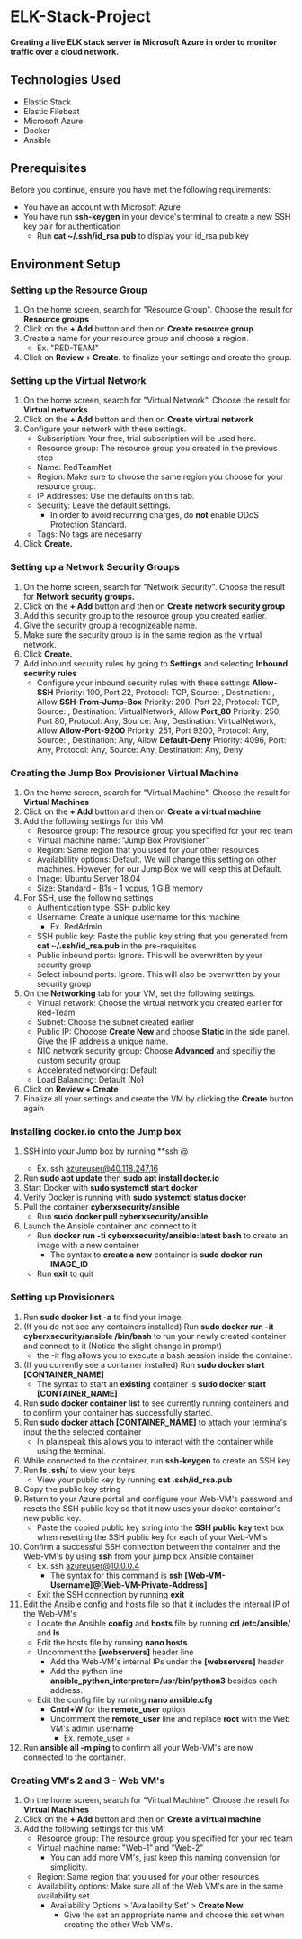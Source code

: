 # ELK-Stack-Project
#### Creating a live ELK stack server in Microsoft Azure in order to monitor traffic over a cloud network.
## Technologies Used
* Elastic Stack
* Elastic Filebeat
* Microsoft Azure
* Docker
* Ansible

## Prerequisites
Before you continue, ensure you have met the following requirements:
* You have an account with Microsoft Azure
* You have run **ssh-keygen** in your device's terminal to create a new SSH key pair for authentication
	* Run **cat ~/.ssh/id_rsa.pub** to display your id_rsa.pub key

## Environment Setup
### Setting up the Resource Group
1. On the home screen, search for "Resource Group". Choose the result for **Resource groups** 
2. Click on the **+ Add** button and then on **Create resource group**
3. Create a name for your resource group and choose a region.
	* Ex. "RED-TEAM"
4. Click on **Review + Create.** to finalize your settings and create the group. 

### Setting up the Virtual Network
1. On the home screen, search for "Virtual Network". Choose the result for **Virtual networks** 
2. Click on the **+ Add** button and then on **Create virtual network**
3. Configure your network with these settings.
	* Subscription: Your free, trial subscription will be used here.
	* Resource group: The resource group you created in the previous step
	* Name: RedTeamNet
	* Region: Make sure to choose the same region you choose for your resource group.
	* IP Addresses: Use the defaults on this tab.
	* Security: Leave the default settings.
		* In order to avoid recurring charges, do **not** enable DDoS Protection Standard.
	* Tags: No tags are necesarry
4. Click **Create.**

### Setting up a Network Security Groups
1. On the home screen, search for "Network Security". Choose the result for **Network security groups.**
2. Click on the **+ Add** button and then on **Create network security group**
3. Add this security group to the resource group you created earlier.
4. Give the security group a recognizeable name.
5. Make sure the security group is in the same region as the virtual network. 
6. Click **Create.**
7. Add inbound security rules by going to **Settings** and selecting **Inbound security rules**
	* Configure your inbound security rules with these settings
		**Allow-SSH** Priority: 100, Port 22, Protocol: TCP, Source: <Host IP Address>, Destination: <Jump Box Provisioner VM Private IP>, Allow
		**SSH-From-Jump-Box** Priority: 200, Port 22, Protocol: TCP, Source: <Jump Box Provisioner VM Private IP>, Destination: VirtualNetwork, Allow
		**Port_80** Priority: 250, Port 80, Protocol: Any, Source: Any, Destination: VirtualNetwork, Allow
		**Allow-Port-9200** Priority: 251, Port 9200, Protocol: Any, Source: <Host IP Address>, Destination: Any, Allow
		**Default-Deny** Priority: 4096, Port: Any, Protocol: Any, Source: Any, Destination: Any, Deny

### Creating the Jump Box Provisioner Virtual Machine
1. On the home screen, search for "Virtual Machine". Choose the result for **Virtual Machines**
2. Click on the **+ Add** button and then on **Create a virtual machine**
3. Add the following settings for this VM:
	* Resource group: The resource group you specified for your red team
	* Virtual machine name: "Jump Box Provisioner"
	* Region: Same region that you used for your other resources
	* Availablility options: Default. We will change this setting on other machines. However, for our Jump Box we will keep this at Default. 
	* Image: Ubuntu Server 18.04
	* Size: Standard - B1s - 1 vcpus, 1 GiB memory
4. For SSH, use the following settings
	* Authentication type: SSH public key
	* Username: Create a unique username for this machine
		* Ex. RedAdmin
	* SSH public key: Paste the public key string that you generated from **cat ~/.ssh/id_rsa.pub** in the pre-requisites
	* Public inbound ports: Ignore. This will be overwritten by your security group
	* Select inbound ports: Ignore. This will also be overwritten by your security group
5. On the **Networking** tab for your VM, set the following settings.
	* Virtual network: Choose the virtual network you created earlier for Red-Team
	* Subnet: Choose the subnet created earlier
	* Public IP: Chooose **Create New** and choose **Static** in the side panel. Give the IP address a unique name.
	* NIC network security group: Choose **Advanced** and specifiy the custom security group
	* Accelerated networking: Default
	* Load Balancing: Default (No)
6. Click on **Review + Create**
7. Finalize all your settings and create the VM by clicking the **Create** button again

### Installing **docker.io** onto the Jump box
1. SSH into your Jump box by running **ssh <Jump box username>@<Jump box IP address>
	* Ex. ssh azureuser@40.118.247.16
2. Run **sudo apt update** then **sudo apt install docker.io**
3. Start Docker with **sudo systemctl start docker**
4. Verify Docker is running with **sudo systemctl status docker**
5. Pull the container **cyberxsecurity/ansible**
	* Run **sudo docker pull cyberxsecurity/ansible**
6. Launch the Ansible container and connect to it
	* Run **docker run -ti cyberxsecurity/ansible:latest bash** to create an image with a new container 
		* The syntax to **create a new** container is **sudo docker run IMAGE_ID**
	* Run **exit** to quit

### Setting up Provisioners
1. Run **sudo docker list -a** to find your image.
2. (If you do not see any containers installed) Run **sudo docker run -it cyberxsecurity/ansible /bin/bash** to run your newly created container and connect to it (Notice the slight change in prompt)
	* the -it flag allows you to execute a bash session inside the container.
3. (If you currently see a container installed) Run **sudo docker start [CONTAINER_NAME]**
	* The syntax to start an **existing** container is **sudo docker start [CONTAINER_NAME]**
4. Run **sudo docker container list** to see currently running containers and to confirm your container has successfully started.
5. Run **sudo docker attach [CONTAINER_NAME]** to attach your termina's input the the selected container
	* In plainspeak this allows you to interact with the container while using the terminal.
6. While connected to the container, run **ssh-keygen** to create an SSH key
7. Run **ls .ssh/** to view your keys
	* View your public key by running **cat .ssh/id_rsa.pub**
8. Copy the public key string
9. Return to your Azure portal and configure your Web-VM's password and resets the SSH public key so that it now uses your docker container's new public key.
	* Paste the copied public key string into the **SSH public key** text box when resetting the SSH public key for each of your Web-VM's
10. Confirm a successful SSH connection between the container and the Web-VM's by using **ssh** from your jump box Ansible container
	* Ex. ssh azureuser@10.0.0.4
		* The syntax for this command is **ssh [Web-VM-Username]@[Web-VM-Private-Address]**
	* Exit the SSH connection by running **exit**
11. Edit the Ansible config and hosts file so that it includes the internal IP of the Web-VM's
	* Locate the Ansible **config** and **hosts** file by running **cd /etc/ansible/** and **ls**
	* Edit the hosts file by running **nano hosts**
	* Uncomment the **[webservers]** header line
		* Add the Web-VM's internal IPs under the **[webservers]** header
		* Add the python line **ansible_python_interpreter=/usr/bin/python3** besides each address.
	* Edit the config file by running **nano ansible.cfg**
		* **Cntrl+W** for the **remote_user** option
		* Uncomment the **remote_user** line and replace **root** with the Web VM's admin username
			* Ex. remote_user = <Web-VM-Username>
12. Run **ansible all -m ping** to confirm all your Web-VM's are now connected to the container. 

### Creating VM's 2 and 3 - Web VM's
1. On the home screen, search for "Virtual Machine". Choose the result for **Virtual Machines**
2. Click on the **+ Add** button and then on **Create a virtual machine**
3. Add the following settings for this VM:
	* Resource group: The resource group you specified for your red team
	* Virtual machine name: "Web-1" and "Web-2"
		* You can add more VM's, just keep this naming convension for simplicity.
	* Region: Same region that you used for your other resources
	* Availability options: Make sure all of the Web VM's are in the same availability set. 
		* Availability Options > 'Availability Set' > **Create New**
			* Give the set an appropriate name and choose this set when creating the other Web VM's.
